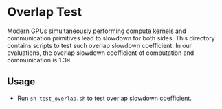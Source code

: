 # Overlap Test
Modern GPUs simultaneously performing compute kernels and communication primitives lead to slowdown for both sides.
This directory contains scripts to test such overlap slowdown coefficient.
In our evaluations, the overlap slowdown coefficient of computation and communication is $1.3 \times$.

## Usage
- Run `sh test_overlap.sh` to test overlap slowdown coefficient.

